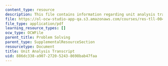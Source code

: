 ```yaml
---
content_type: resource
description: This file contains information regarding unit analysis transcript.
file: https://ol-ocw-studio-app-qa.s3.amazonaws.com/courses/res-tll-004-stem-concept-videos-fall-2013/886dc338a907272052438698bab47faa_MITRES_TLL-004F13_UnitAnal.pdf
file_type: application/pdf
learning_resource_types: []
ocw_type: OCWFile
parent_title: Problem Solving
parent_type: SupplementalResourceSection
resourcetype: Document
title: Unit Analysis Transcript
uid: 886dc338-a907-2720-5243-8698bab47faa
---
```

